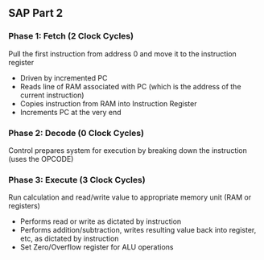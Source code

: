 ## SAP Part 2
### Phase 1: Fetch (2 Clock Cycles)
Pull the first instruction from address 0 and move it to the
instruction register  
- Driven by incremented PC
- Reads line of RAM associated with PC (which is the address
  of the current instruction)
- Copies instruction from RAM into Instruction Register  
- Increments PC at the very end  

### Phase 2: Decode (0 Clock Cycles)
Control prepares system for execution by breaking down the
instruction (uses the OPCODE)

### Phase 3: Execute (3 Clock Cycles)
Run calculation and read/write value to appropriate memory
unit (RAM or registers)
- Performs read or write as dictated by instruction
- Performs addition/subtraction, writes resulting value back
  into register, etc, as dictated by instruction
- Set Zero/Overflow register for ALU operations  
